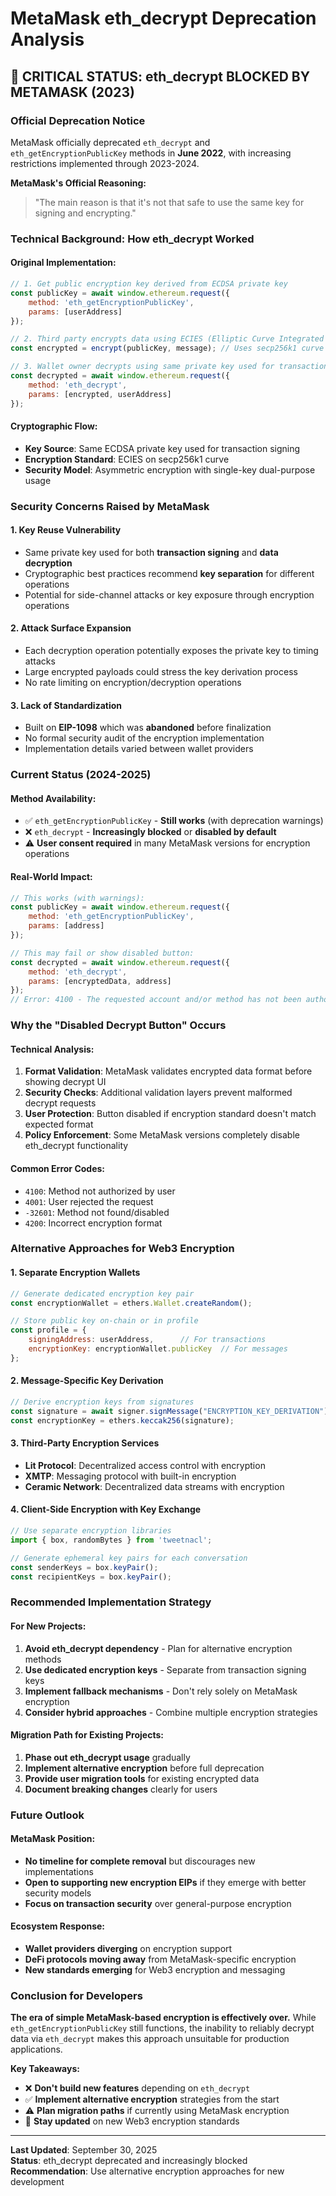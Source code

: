 # MetaMask eth_decrypt Deprecation Analysis

## 🚨 CRITICAL STATUS: eth_decrypt BLOCKED BY METAMASK (2023)

### Official Deprecation Notice
MetaMask officially deprecated `eth_decrypt` and `eth_getEncryptionPublicKey` methods in **June 2022**, with increasing restrictions implemented through 2023-2024.

**MetaMask's Official Reasoning:**
> "The main reason is that it's not that safe to use the same key for signing and encrypting."

### Technical Background: How eth_decrypt Worked

#### Original Implementation:
```javascript
// 1. Get public encryption key derived from ECDSA private key
const publicKey = await window.ethereum.request({
    method: 'eth_getEncryptionPublicKey',
    params: [userAddress]
});

// 2. Third party encrypts data using ECIES (Elliptic Curve Integrated Encryption)
const encrypted = encrypt(publicKey, message); // Uses secp256k1 curve

// 3. Wallet owner decrypts using same private key used for transactions
const decrypted = await window.ethereum.request({
    method: 'eth_decrypt',
    params: [encrypted, userAddress]
});
```

#### Cryptographic Flow:
- **Key Source**: Same ECDSA private key used for transaction signing
- **Encryption Standard**: ECIES on secp256k1 curve  
- **Security Model**: Asymmetric encryption with single-key dual-purpose usage

### Security Concerns Raised by MetaMask

#### 1. **Key Reuse Vulnerability**
- Same private key used for both **transaction signing** and **data decryption**
- Cryptographic best practices recommend **key separation** for different operations
- Potential for side-channel attacks or key exposure through encryption operations

#### 2. **Attack Surface Expansion**
- Each decryption operation potentially exposes the private key to timing attacks
- Large encrypted payloads could stress the key derivation process
- No rate limiting on encryption/decryption operations

#### 3. **Lack of Standardization**
- Built on **EIP-1098** which was **abandoned** before finalization
- No formal security audit of the encryption implementation
- Implementation details varied between wallet providers

### Current Status (2024-2025)

#### Method Availability:
- ✅ `eth_getEncryptionPublicKey` - **Still works** (with deprecation warnings)
- ❌ `eth_decrypt` - **Increasingly blocked** or **disabled by default**
- ⚠️ **User consent required** in many MetaMask versions for encryption operations

#### Real-World Impact:
```javascript
// This works (with warnings):
const publicKey = await window.ethereum.request({
    method: 'eth_getEncryptionPublicKey',
    params: [address]
});

// This may fail or show disabled button:
const decrypted = await window.ethereum.request({
    method: 'eth_decrypt',
    params: [encryptedData, address]
});
// Error: 4100 - The requested account and/or method has not been authorized
```

### Why the "Disabled Decrypt Button" Occurs

#### Technical Analysis:
1. **Format Validation**: MetaMask validates encrypted data format before showing decrypt UI
2. **Security Checks**: Additional validation layers prevent malformed decrypt requests
3. **User Protection**: Button disabled if encryption standard doesn't match expected format
4. **Policy Enforcement**: Some MetaMask versions completely disable eth_decrypt functionality

#### Common Error Codes:
- `4100`: Method not authorized by user
- `4001`: User rejected the request  
- `-32601`: Method not found/disabled
- `4200`: Incorrect encryption format

### Alternative Approaches for Web3 Encryption

#### 1. **Separate Encryption Wallets**
```javascript
// Generate dedicated encryption key pair
const encryptionWallet = ethers.Wallet.createRandom();

// Store public key on-chain or in profile
const profile = {
    signingAddress: userAddress,      // For transactions
    encryptionKey: encryptionWallet.publicKey  // For messages
};
```

#### 2. **Message-Specific Key Derivation**
```javascript
// Derive encryption keys from signatures
const signature = await signer.signMessage("ENCRYPTION_KEY_DERIVATION");
const encryptionKey = ethers.keccak256(signature);
```

#### 3. **Third-Party Encryption Services**
- **Lit Protocol**: Decentralized access control with encryption
- **XMTP**: Messaging protocol with built-in encryption
- **Ceramic Network**: Decentralized data streams with encryption

#### 4. **Client-Side Encryption with Key Exchange**
```javascript
// Use separate encryption libraries
import { box, randomBytes } from 'tweetnacl';

// Generate ephemeral key pairs for each conversation
const senderKeys = box.keyPair();
const recipientKeys = box.keyPair();
```

### Recommended Implementation Strategy

#### For New Projects:
1. **Avoid eth_decrypt dependency** - Plan for alternative encryption methods
2. **Use dedicated encryption keys** - Separate from transaction signing keys  
3. **Implement fallback mechanisms** - Don't rely solely on MetaMask encryption
4. **Consider hybrid approaches** - Combine multiple encryption strategies

#### Migration Path for Existing Projects:
1. **Phase out eth_decrypt usage** gradually
2. **Implement alternative encryption** before full deprecation
3. **Provide user migration tools** for existing encrypted data
4. **Document breaking changes** clearly for users

### Future Outlook

#### MetaMask Position:
- **No timeline for complete removal** but discourages new implementations
- **Open to supporting new encryption EIPs** if they emerge with better security models
- **Focus on transaction security** over general-purpose encryption

#### Ecosystem Response:
- **Wallet providers diverging** on encryption support
- **DeFi protocols moving away** from MetaMask-specific encryption
- **New standards emerging** for Web3 encryption and messaging

### Conclusion for Developers

**The era of simple MetaMask-based encryption is effectively over.** While `eth_getEncryptionPublicKey` still functions, the inability to reliably decrypt data via `eth_decrypt` makes this approach unsuitable for production applications.

**Key Takeaways:**
- ❌ **Don't build new features** depending on `eth_decrypt`
- ✅ **Implement alternative encryption** strategies from the start  
- ⚠️ **Plan migration paths** if currently using MetaMask encryption
- 🔄 **Stay updated** on new Web3 encryption standards

---

**Last Updated**: September 30, 2025  
**Status**: eth_decrypt deprecated and increasingly blocked  
**Recommendation**: Use alternative encryption approaches for new development
